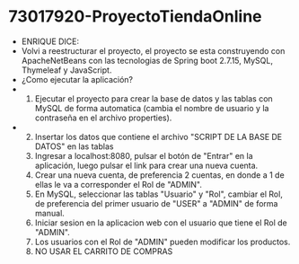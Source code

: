 # 73017920-ProyectoTiendaOnline

- ENRIQUE DICE:
- Volvi a reestructurar el proyecto, el proyecto se esta construyendo con ApacheNetBeans con las tecnologias de Spring boot 2.7.15, MySQL, Thymeleaf y JavaScript.
- ¿Como ejecutar la aplicación?
- 1) Ejecutar el proyecto para crear la base de datos y las tablas con MySQL de forma automatica (cambia el nombre de usuario y la contraseña en el archivo properties).
- 2) Insertar los datos que contiene el archivo "SCRIPT DE LA BASE DE DATOS" en las tablas
  3) Ingresar a localhost:8080, pulsar el botón de "Entrar" en la aplicación, luego pulsar el link para crear una nueva cuenta.
  4) Crear una nueva cuenta, de preferencia 2 cuentas, en donde a 1 de ellas le va a corresponder el Rol de "ADMIN".
  5) En MySQL, seleccionar las tablas "Usuario" y "Rol", cambiar el Rol, de preferencia del primer usuario de "USER" a "ADMIN" de forma manual.
  6) Iniciar sesion en la aplicacion web con el usuario que tiene el Rol de "ADMIN".
  7) Los usuarios con el Rol de "ADMIN" pueden modificar los productos. 
  8) NO USAR EL CARRITO DE COMPRAS
